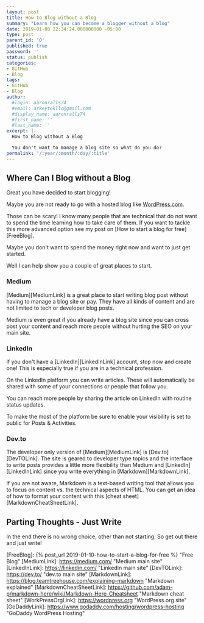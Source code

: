 ```yaml
---
layout: post
title: How to Blog without a Blog
summary: "Learn how you can become a blogger without a blog"
date: 2019-01-08 22:34:24.000000000 -05:00
type: post
parent_id: '0'
published: true
password: ''
status: publish
categories:
- GitHub
- Blog
tags:
- GitHub
- Blog
author:
  #login: aaronralls74
  #email: arkeytekllc@gmail.com
  #display_name: aaronralls74
  #first_name: ''
  #last_name: ''
excerpt: |-
  How to Blog without a Blog

  You don't want to manage a blog site so what do you do?
permalink: '/:year/:month/:day/:title'
---
```


## Where Can I Blog without a Blog

Great you have decided to start blogging!

Maybe you are not ready to go with a hosted blog like [WordPress.com][WordPressCOMLink].

Those can be scary! I know many people that are technical that do not want to spend the time learning how to take care of them. If you want to tackle this more advanced option see my post on [How to start a blog for free][FreeBlog].

Maybe you don't want to spend the money right now and want to just get started.

Well I can help show you a couple of great places to start.

### Medium

[Medium][MediumLink] is a great place to start writing blog post without having to manage a blog site or pay. They have all kinds of content and are not limited to tech or developer blog posts.

Medium is even great if you already have a blog site since you can cross post your content and reach more people without hurting the SEO on your main site.

### LinkedIn

If you don't have a [LinkedIn][LinkedInLink] account, stop now and create one! This is especially true if you are in a technical profession.

On the LinkedIn platform you can write articles. These will automatically be shared with some of your connections or people that follow you.

You can reach more people by sharing the article on LinkedIn with routine status updates.

To make the most of the platform be sure to enable your visibility is set to public for Posts & Activities.

### Dev.to

The developer only version of [Medium][MediumLink] is [Dev.to][DevTOLink]. The site is geared to developer type topics and the interface to write posts provides a little more flexibility than Medium and [LinkedIn][LinkedInLink] since you write everything in [Markdown][MarkdownLink].

If you are not aware, Markdown is a text-based writing tool that allows you to focus on content vs. the technical aspects of HTML. You can get an idea of how to format your content with this [cheat sheet][MarkdownCheatSheetLink].

## Parting Thoughts - Just Write

In the end there is no wrong choice, other than not starting. So get out there and just write!

[WordPressCOMLink]: https://wordpress.com/ "WordPress main site"
[FreeBlog]: {% post_url 2019-01-10-how-to-start-a-blog-for-free %} "Free Blog"
[MediumLink]: https://medium.com/ "Medium main site"
[LinkedInLink]: https://linkedin.com/ "LinkedIn main site"
[DevTOLink]: https://dev.to/ "dev.to main site"
[MarkdownLink]: https://blog.teamtreehouse.com/explaining-markdown "Markdown explained"
[MarkdownCheatSheetLink]: https://github.com/adam-p/markdown-here/wiki/Markdown-Here-Cheatsheet "Markdown cheat sheet"
[WorkPressOrgLink]: https://wordpress.org "WordPress.org site"
[GoDaddyLink]: https://www.godaddy.com/hosting/wordpress-hosting "GoDaddy WordPress Hosting"